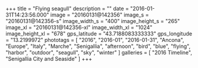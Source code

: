 +++
title = "Flying seagull"
description = ""
date = "2016-01-31T14:23:56.000"
image = "20160131@142356"
image_s = "20160131@142356-s"
image_width_s = "400"
image_height_s = "265"
image_xl = "20160131@142356-xl"
image_width_xl = "1024"
image_height_xl = "678"
gps_latitude = "43.7188083333333"
gps_longitude = "13.2199972"
phototags = [ "2016", "2016-01", "2016-01-31", "Ancona", "Europe", "Italy", "Marche", "Senigallia", "afternoon", "bird", "blue", "flying", "harbor", "outdoor", "seagull", "sky", "winter" ]
galleries = [ "2016 Timeline", "Senigallia City and Seaside" ]
+++
